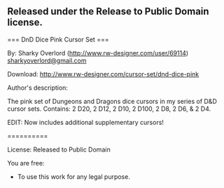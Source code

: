 Released under the Release to Public Domain license.
-
﻿=== DnD Dice Pink Cursor Set ===

By: Sharky Overlord (http://www.rw-designer.com/user/69114) sharkyoverlord@gmail.com

Download: http://www.rw-designer.com/cursor-set/dnd-dice-pink

Author's description:

The pink set of Dungeons and Dragons dice cursors in my series of D&D cursor sets. Contains: 2 D20, 2 D12, 2 D10, 2 D100, 2 D8, 2 D6, & 2 D4.

EDIT: Now includes additional supplementary cursors!

==========

License: Released to Public Domain

You are free:

* To use this work for any legal purpose.
